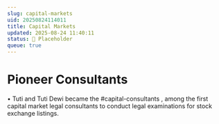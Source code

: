 ```yaml
---
slug: capital-markets
uid: 20250824114011
title: Capital Markets
updated: 2025-08-24 11:40:11
status: 🔳 Placeholder
queue: true
---
```

# Pioneer Consultants 
• Tuti and Tuti Dewi became the #capital-consultants  , among the first capital market legal consultants to conduct legal examinations for stock exchange listings.


